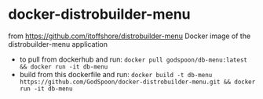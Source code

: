 # docker-distrobuilder-menu
from https://github.com/itoffshore/distrobuilder-menu
Docker image of the distrobuilder-menu application

- to pull from dockerhub and run: `docker pull godspoon/db-menu:latest && docker run -it db-menu` 
- build from this dockerfile and run: `docker build -t db-menu https://github.com/GodSpoon/docker-distrobuilder-menu.git && docker run -it db-menu`
